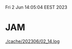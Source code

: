 Fri  2 Jun 14:05:04 EEST 2023
# JAM
<a href='./cache/202306/02_14.log'>./cache/202306/02_14.log</a>
